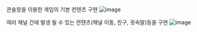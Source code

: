 콘솔창을 이용한 게임의 기본 컨텐츠 구현
![image](https://github.com/user-attachments/assets/cba354e8-c1a2-4312-95fa-3eacc1b92446)
 
  
  
 
여러 채널 간에 발생 될 수 있는 컨텐츠(채널 이동, 친구, 귓속말)등을 구현
![image](https://github.com/user-attachments/assets/53aaeb07-51f0-41c6-a11d-9682c1204a7e)


